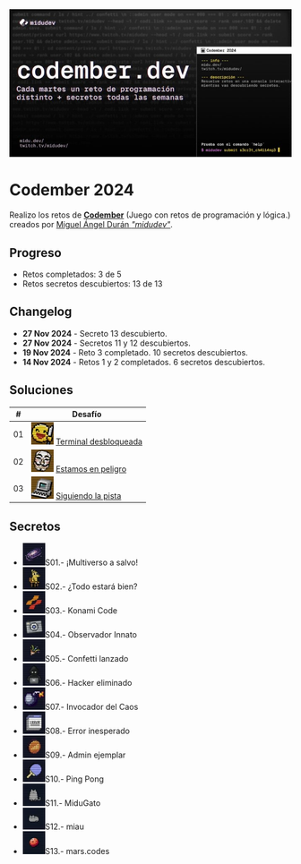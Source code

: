 <img src="img/cabecera.png">

# Codember 2024

Realizo los retos de **[Codember](https://codember.dev)** (Juego con retos de programación y lógica.) creados por [Miguel Ángel Durán _"midudev"_](https://midu.dev).

## Progreso

- Retos completados: 3 de 5
- Retos secretos descubiertos: 13 de 13

## Changelog

- **27 Nov 2024** - Secreto 13 descubierto.
- **27 Nov 2024** - Secretos 11 y 12 descubiertos.
- **19 Nov 2024** - Reto 3 completado. 10 secretos descubiertos.
- **14 Nov 2024** - Retos 1 y 2 completados. 6 secretos descubiertos.

## Soluciones

| #   | Desafío                                                                 |
| --- | ----------------------------------------------------------------------- |
| 01  | <img src="img/icons/R01.webp"> [Terminal desbloqueada](reto01/index.js) |
| 02  | <img src="img/icons/R02.webp"> [Estamos en peligro](reto02/index.js)    |
| 03  | <img src="img/icons/R03.webp"> [Siguiendo la pista](reto03/index.js)    |

## Secretos

- <img src="img/icons/S01.webp">S01.- ¡Multiverso a salvo!
- <img src="img/icons/S02.webp">S02.- ¿Todo estará bien?
- <img src="img/icons/S03.webp">S03.- Konami Code
- <img src="img/icons/S04.webp">S04.- Observador Innato
- <img src="img/icons/S05.webp">S05.- Confetti lanzado
- <img src="img/icons/S06.webp">S06.- Hacker eliminado
- <img src="img/icons/S07.webp">S07.- Invocador del Caos
- <img src="img/icons/S08.webp">S08.- Error inesperado
- <img src="img/icons/S09.webp">S09.- Admin ejemplar
- <img src="img/icons/S10.webp">S10.- Ping Pong
- <img src="img/icons/S11.webp">S11.- MiduGato
- <img src="img/icons/S12.webp">S12.- miau
- <img src="img/icons/S13.webp">S13.- mars.codes
